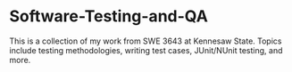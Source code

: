 # Software-Testing-and-QA
This is a collection of my work from SWE 3643 at Kennesaw State. Topics include testing methodologies, writing test cases, JUnit/NUnit testing, and more. 
